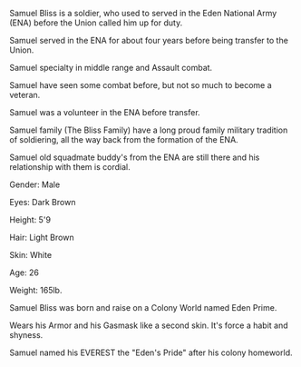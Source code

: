 Samuel Bliss is a soldier, who used to served in the Eden National Army (ENA) before the Union called him up for duty.

Samuel served in the ENA for about four years before being transfer to the Union.

Samuel specialty in middle range and Assault combat.

Samuel have seen some combat before, but not so much to become a veteran. 

Samuel was a volunteer in the ENA before transfer.

Samuel family (The Bliss Family) have a long proud family military tradition of soldiering, all the way back from the formation of the ENA.

Samuel old squadmate buddy's from the ENA are still there and his relationship with them is cordial.

Gender: Male

Eyes: Dark Brown 

Height: 5'9

Hair: Light Brown 

Skin: White 

Age: 26

Weight: 165lb.

Samuel Bliss was born and raise on a Colony World named Eden Prime. 

Wears his Armor and his Gasmask like a second skin. It's force a habit and shyness.

Samuel named his EVEREST the "Eden's Pride" after his colony homeworld.
